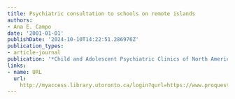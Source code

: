 ```yaml
---
title: Psychiatric consultation to schools on remote islands
authors:
- Ana E. Campo
date: '2001-01-01'
publishDate: '2024-10-10T14:22:51.286976Z'
publication_types:
- article-journal
publication: '*Child and Adolescent Psychiatric Clinics of North America*'
links:
- name: URL
  url: 
    http://myaccess.library.utoronto.ca/login?qurl=https://www.proquest.com/docview/619669689?accountid=14771&bdid=38384&_bd=3i8CaocJYkWK3J2oFnvhAW2B%2Fj8%3D
---
```

